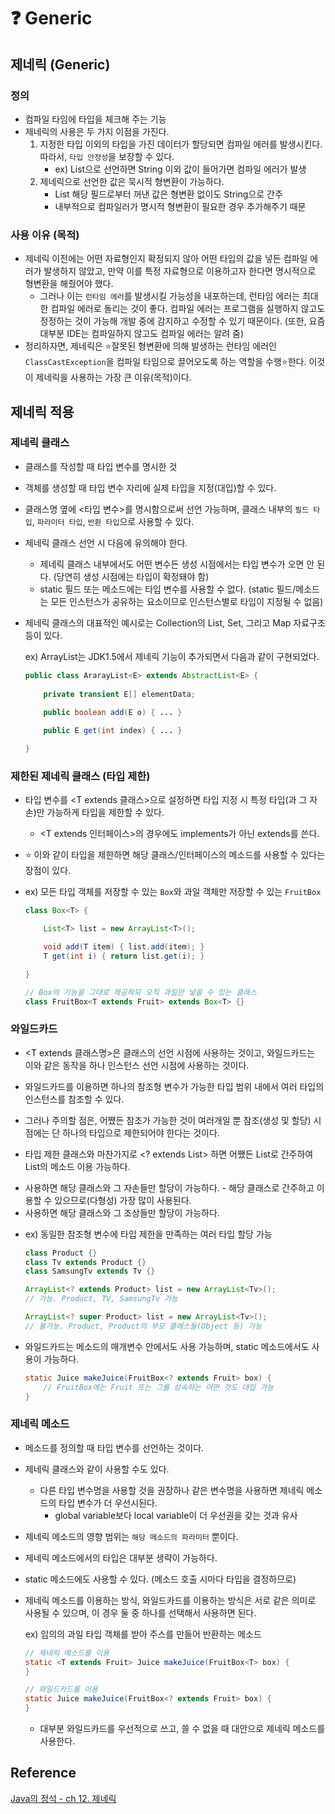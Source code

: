 # ❓ Generic

## 제네릭 (Generic)

### 정의

- 컴파일 타임에 타입을 체크해 주는 기능
- 제네릭의 사용은 두 가지 이점을 가진다.
    1. 지정한 타입 이외의 타입을 가진 데이터가 할당되면 컴파일 에러를 발생시킨다. 따라서, `타입 안정성`을 보장할 수 있다.
        - ex) List<String>으로 선언하면 String 이외 값이 들어가면 컴파일 에러가 발생
    2. 제네릭으로 선언한 값은 묵시적 형변환이 가능하다.
        - List<String> 해당 필드로부터 꺼낸 값은 형변환 없이도 String으로 간주
        - 내부적으로 컴파일러가 명시적 형변환이 필요한 경우 추가해주기 때문

### 사용 이유 (목적)

- 제네릭 이전에는 어떤 자료형인지 확정되지 않아 어떤 타입의 값을 넣든 컴파일 에러가 발생하지 않았고, 만약 이를 특정 자료형으로 이용하고자 한다면 명시적으로 형변환을 해줬어야 했다.
    - 그러나 이는 `런타임 에러`를 발생시킬 가능성을 내포하는데, 런타임 에러는 최대한 컴파일 에러로 돌리는 것이 좋다. 컴파일 에러는 프로그램을 실행하지 않고도 정정하는 것이 가능해 개발 중에 감지하고 수정할 수 있기 때문이다. (또한, 요즘 대부분 IDE는 컴파일하지 않고도 컴파일 에러는 알려 줌)
- 정리하자면, 제네릭은 ⭐잘못된 형변환에 의해 발생하는 런타임 에러인 `ClassCastException`을 컴파일 타임으로 끌어오도록 하는 역할을 수행⭐한다. 이것이 제네릭을 사용하는 가장 큰 이유(목적)이다.

## 제네릭 적용

### 제네릭 클래스

- 클래스를 작성할 때 타입 변수를 명시한 것
- 객체를 생성할 때 타입 변수 자리에 실제 타입을 지정(대입)할 수 있다.
- 클래스명 옆에 <타입 변수>를 명시함으로써 선언 가능하며, 클래스 내부의 `필드 타입`, `파라미터 타입`, `반환 타입`으로 사용할 수 있다.
- 제네릭 클래스 선언 시 다음에 유의해야 한다.
    - 제네릭 클래스 내부에서도 어떤 변수든 생성 시점에서는 타입 변수가 오면 안 된다.
    (당연히 생성 시점에는 타입이 확정돼야 함)
    - static 필드 또는 메소드에는 타입 변수를 사용할 수 없다.
    (static 필드/메소드는 모든 인스턴스가 공유하는 요소이므로 인스턴스별로 타입이 지정될 수 없음)
- 제네릭 클래스의 대표적인 예시로는 Collection의 List, Set, 그리고 Map 자료구조 등이 있다.
    
    ex) ArrayList는 JDK1.5에서 제네릭 기능이 추가되면서 다음과 같이 구현되었다.
    
    ```java
    public class ArarayList<E> extends AbstractList<E> {
    	
    	private transient E[] elementData;
    	
    	public boolean add(E o) { ... }
    
    	public E get(int index) { ... }
    
    }
    ```
    

### 제한된 제네릭 클래스 (타입 제한)

- 타입 변수를 <T extends 클래스>으로 설정하면 타입 지정 시 특정 타입(과 그 자손)만 가능하게 타입을 제한할 수 있다.
    - <T extends 인터페이스>의 경우에도 implements가 아닌 extends를 쓴다.
- ⭐ 이와 같이 타입을 제한하면 해당 클래스/인터페이스의 메소드를 사용할 수 있다는 장점이 있다.
- ex) 모든 타입 객체를 저장할 수 있는 `Box`와 과일 객체만 저장할 수 있는 `FruitBox`
    
    ```java
    class Box<T> {
    
    	List<T> list = new ArrayList<T>();
    
    	void add(T item) { list.add(item); }
    	T get(int i) { return list.get(i); }
    
    }
    
    // Box의 기능을 그대로 제공하되 오직 과일만 넣을 수 있는 클래스
    class FruitBox<T extends Fruit> extends Box<T> {}
    ```
    

### 와일드카드

- <T extends 클래스명>은 클래스의 선언 시점에 사용하는 것이고, 와일드카드는 이와 같은 동작을 하나 인스턴스 선언 시점에 사용하는 것이다.
- 와일드카드를 이용하면 하나의 참조형 변수가 가능한 타입 범위 내에서 여러 타입의 인스턴스를 참조할 수 있다.
- 그러나 주의할 점은, 어쨌든 참조가 가능한 것이 여러개일 뿐 참조(생성 및 할당) 시점에는 단 하나의 타입으로 제한되어야 한다는 것이다.
- 타입 제한 클래스와 마찬가지로 <? extends List> 하면 어쨌든 List로 간주하여 List의 메소드 이용 가능하다.
- <? extends 클래스> 사용하면 해당 클래스와 그 자손들만 할당이 가능하다.
    - 해당 클래스로 간주하고 이용할 수 있으므로(다형성) 가장 많이 사용된다.
- <? super T> 사용하면 해당 클래스와 그 조상들만 할당이 가능하다.
- ex) 동일한 참조형 변수에 타입 제한을 만족하는 여러 타입 할당 가능
    
    ```java
    class Product {}
    class Tv extends Product {}
    class SamsungTv extends Tv {}
    
    ArrayList<? extends Product> list = new ArrayList<Tv>();
    // 가능. Product, TV, SamsungTv 가능
    
    ArrayList<? super Product> list = new ArrayList<Tv>();
    // 불가능. Product, Product의 부모 클래스들(Object 등) 가능
    ```
    
- 와일드카드는 메소드의 매개변수 안에서도 사용 가능하며, static 메소드에서도 사용이 가능하다.
    
    ```java
    static Juice makeJuice(FruitBox<? extends Fruit> box) {
    	// FruitBox에는 Fruit 또는 그를 상속하는 어떤 것도 대입 가능
    }
    ```
    

### 제네릭 메소드

- 메소드를 정의할 때 타입 변수를 선언하는 것이다.
- 제네릭 클래스와 같이 사용할 수도 있다.
    - 다른 타입 변수명을 사용할 것을 권장하나 같은 변수명을 사용하면 제네릭 메소드의 타입 변수가 더 우선시된다.
        - global variable보다 local variable이 더 우선권을 갖는 것과 유사
- 제네릭 메소드의 영향 범위는 `해당 메소드의 파라미터` 뿐이다.
- 제네릭 메소드에서의 타입은 대부분 생략이 가능하다.
- static 메소드에도 사용할 수 있다. (메소드 호출 시마다 타입을 결정하므로)
- 제네릭 메소드를 이용하는 방식, 와일드카드를 이용하는 방식은 서로 같은 의미로 사용될 수 있으며, 이 경우 둘 중 하나를 선택해서 사용하면 된다.
    
    ex) 임의의 과일 타입 객체를 받아 주스를 만들어 반환하는 메소드
    
    ```java
    // 제네릭 메소드를 이용
    static <T extends Fruit> Juice makeJuice(FruitBox<T> box) {
    }
    
    // 와일드카드를 이용
    static Juice makeJuice(FruitBox<? extends Fruit> box) {
    }
    ```
    
    - 대부분 와일드카드를 우선적으로 쓰고, 쓸 수 없을 때 대안으로 제네릭 메소드를 사용한다.

## Reference

[Java의 정석 - ch 12. 제네릭](https://www.youtube.com/watch?v=QcXLiwZPnJQ&list=PLW2UjW795-f6xWA2_MUhEVgPauhGl3xIp&index=135)
